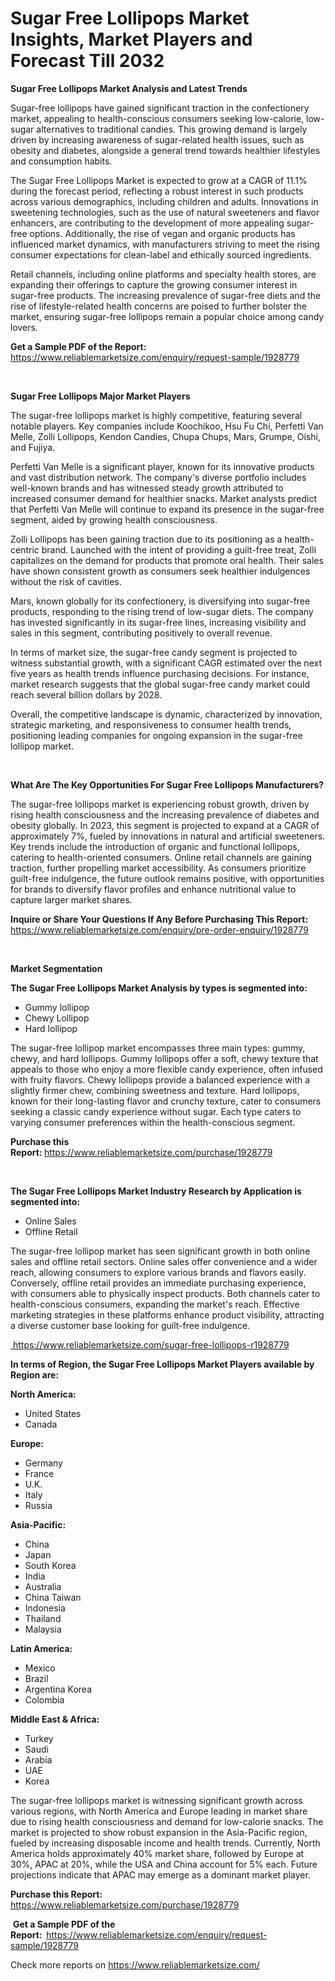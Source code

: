 <p><h1>Sugar Free Lollipops Market Insights, Market Players and Forecast Till 2032</h1></p><p><strong>Sugar Free Lollipops Market Analysis and Latest Trends</strong></p>
<p><p>Sugar-free lollipops have gained significant traction in the confectionery market, appealing to health-conscious consumers seeking low-calorie, low-sugar alternatives to traditional candies. This growing demand is largely driven by increasing awareness of sugar-related health issues, such as obesity and diabetes, alongside a general trend towards healthier lifestyles and consumption habits.</p><p>The Sugar Free Lollipops Market is expected to grow at a CAGR of 11.1% during the forecast period, reflecting a robust interest in such products across various demographics, including children and adults. Innovations in sweetening technologies, such as the use of natural sweeteners and flavor enhancers, are contributing to the development of more appealing sugar-free options. Additionally, the rise of vegan and organic products has influenced market dynamics, with manufacturers striving to meet the rising consumer expectations for clean-label and ethically sourced ingredients.</p><p>Retail channels, including online platforms and specialty health stores, are expanding their offerings to capture the growing consumer interest in sugar-free products. The increasing prevalence of sugar-free diets and the rise of lifestyle-related health concerns are poised to further bolster the market, ensuring sugar-free lollipops remain a popular choice among candy lovers.</p></p>
<p><strong>Get a Sample PDF of the Report:&nbsp;</strong> <a href="https://www.reliablemarketsize.com/enquiry/request-sample/1928779?utm_campaign=2945&utm_medium=2&utm_source=Github&utm_content=ia&utm_term=29032025&utm_id=sugar-free-lollipops">https://www.reliablemarketsize.com/enquiry/request-sample/1928779</a></p>
<p>&nbsp;</p>
<p><strong>Sugar Free Lollipops Major Market Players</strong></p>
<p><p>The sugar-free lollipops market is highly competitive, featuring several notable players. Key companies include Koochikoo, Hsu Fu Chi, Perfetti Van Melle, Zolli Lollipops, Kendon Candies, Chupa Chups, Mars, Grumpe, Oishi, and Fujiya. </p><p>Perfetti Van Melle is a significant player, known for its innovative products and vast distribution network. The company's diverse portfolio includes well-known brands and has witnessed steady growth attributed to increased consumer demand for healthier snacks. Market analysts predict that Perfetti Van Melle will continue to expand its presence in the sugar-free segment, aided by growing health consciousness.</p><p>Zolli Lollipops has been gaining traction due to its positioning as a health-centric brand. Launched with the intent of providing a guilt-free treat, Zolli capitalizes on the demand for products that promote oral health. Their sales have shown consistent growth as consumers seek healthier indulgences without the risk of cavities.</p><p>Mars, known globally for its confectionery, is diversifying into sugar-free products, responding to the rising trend of low-sugar diets. The company has invested significantly in its sugar-free lines, increasing visibility and sales in this segment, contributing positively to overall revenue.</p><p>In terms of market size, the sugar-free candy segment is projected to witness substantial growth, with a significant CAGR estimated over the next five years as health trends influence purchasing decisions. For instance, market research suggests that the global sugar-free candy market could reach several billion dollars by 2028.</p><p>Overall, the competitive landscape is dynamic, characterized by innovation, strategic marketing, and responsiveness to consumer health trends, positioning leading companies for ongoing expansion in the sugar-free lollipop market.</p></p>
<p>&nbsp;</p>
<p><strong>What Are The Key Opportunities For Sugar Free Lollipops Manufacturers?</strong></p>
<p><p>The sugar-free lollipops market is experiencing robust growth, driven by rising health consciousness and the increasing prevalence of diabetes and obesity globally. In 2023, this segment is projected to expand at a CAGR of approximately 7%, fueled by innovations in natural and artificial sweeteners. Key trends include the introduction of organic and functional lollipops, catering to health-oriented consumers. Online retail channels are gaining traction, further propelling market accessibility. As consumers prioritize guilt-free indulgence, the future outlook remains positive, with opportunities for brands to diversify flavor profiles and enhance nutritional value to capture larger market shares.</p></p>
<p><strong>Inquire or Share Your Questions If Any Before Purchasing This Report:</strong> <a href="https://www.reliablemarketsize.com/enquiry/pre-order-enquiry/1928779?utm_campaign=2945&utm_medium=2&utm_source=Github&utm_content=ia&utm_term=29032025&utm_id=sugar-free-lollipops">https://www.reliablemarketsize.com/enquiry/pre-order-enquiry/1928779</a></p>
<p>&nbsp;</p>
<p><strong>Market Segmentation</strong></p>
<p><strong>The Sugar Free Lollipops Market Analysis by types is segmented into:</strong></p>
<p><ul><li>Gummy lollipop</li><li>Chewy Lollipop</li><li>Hard lollipop</li></ul></p>
<p><p>The sugar-free lollipop market encompasses three main types: gummy, chewy, and hard lollipops. Gummy lollipops offer a soft, chewy texture that appeals to those who enjoy a more flexible candy experience, often infused with fruity flavors. Chewy lollipops provide a balanced experience with a slightly firmer chew, combining sweetness and texture. Hard lollipops, known for their long-lasting flavor and crunchy texture, cater to consumers seeking a classic candy experience without sugar. Each type caters to varying consumer preferences within the health-conscious segment.</p></p>
<p><strong>Purchase this Report:&nbsp;</strong><a href="https://www.reliablemarketsize.com/purchase/1928779?utm_campaign=2945&utm_medium=2&utm_source=Github&utm_content=ia&utm_term=29032025&utm_id=sugar-free-lollipops">https://www.reliablemarketsize.com/purchase/1928779</a></p>
<p>&nbsp;</p>
<p><strong>The Sugar Free Lollipops Market Industry Research by Application is segmented into:</strong></p>
<p><ul><li>Online Sales</li><li>Offline Retail</li></ul></p>
<p><p>The sugar-free lollipop market has seen significant growth in both online sales and offline retail sectors. Online sales offer convenience and a wider reach, allowing consumers to explore various brands and flavors easily. Conversely, offline retail provides an immediate purchasing experience, with consumers able to physically inspect products. Both channels cater to health-conscious consumers, expanding the market's reach. Effective marketing strategies in these platforms enhance product visibility, attracting a diverse customer base looking for guilt-free indulgence.</p></p>
<p><a href="https://www.reliablemarketsize.com/sugar-free-lollipops-r1928779?utm_campaign=2945&utm_medium=2&utm_source=Github&utm_content=ia&utm_term=29032025&utm_id=sugar-free-lollipops">&nbsp;https://www.reliablemarketsize.com/sugar-free-lollipops-r1928779</a></p>
<p><strong>In terms of Region, the Sugar Free Lollipops Market Players available by Region are:</strong></p>
<p>
    <p> <strong> North America: </strong>
        <ul>
            <li>United States</li>
            <li>Canada</li>
        </ul>
        </p> 
    <p> <strong> Europe: </strong>
        <ul>
            <li>Germany</li>
            <li>France</li>
            <li>U.K.</li>
            <li>Italy</li>
            <li>Russia</li>
        </ul>
        </p> 
    <p> <strong> Asia-Pacific: </strong>
        <ul>
            <li>China</li>
            <li>Japan</li>
            <li>South Korea</li>
            <li>India</li>
            <li>Australia</li>
            <li>China Taiwan</li>
            <li>Indonesia</li>
            <li>Thailand</li>
            <li>Malaysia</li>
        </ul>
        </p> 
    <p> <strong> Latin America: </strong>
        <ul>
            <li>Mexico</li>
            <li>Brazil</li>
            <li>Argentina Korea</li>
            <li>Colombia</li>
        </ul>
        </p> 
    <p> <strong> Middle East & Africa: </strong>
        <ul>
            <li>Turkey</li>
            <li>Saudi</li>
            <li>Arabia</li>
            <li>UAE</li>
            <li>Korea</li>
        </ul>
    </p>
    </p>
<p><p>The sugar-free lollipops market is witnessing significant growth across various regions, with North America and Europe leading in market share due to rising health consciousness and demand for low-calorie snacks. The market is projected to show robust expansion in the Asia-Pacific region, fueled by increasing disposable income and health trends. Currently, North America holds approximately 40% market share, followed by Europe at 30%, APAC at 20%, while the USA and China account for 5% each. Future projections indicate that APAC may emerge as a dominant market player.</p></p>
<p><strong>Purchase this Report: </strong><a href="https://www.reliablemarketsize.com/purchase/1928779?utm_campaign=2945&utm_medium=2&utm_source=Github&utm_content=ia&utm_term=29032025&utm_id=sugar-free-lollipops">https://www.reliablemarketsize.com/purchase/1928779</a></p>
<p>&nbsp;<strong>Get a Sample PDF of the Report:&nbsp;&nbsp;</strong><a href="https://www.reliablemarketsize.com/enquiry/request-sample/1928779?utm_campaign=2945&utm_medium=2&utm_source=Github&utm_content=ia&utm_term=29032025&utm_id=sugar-free-lollipops">https://www.reliablemarketsize.com/enquiry/request-sample/1928779</a></p>
<p><strong></strong></p>
<p>Check more reports on <a href="https://www.reliablemarketsize.com/?utm_campaign=2945&utm_medium=2&utm_source=Github&utm_content=ia&utm_term=29032025&utm_id=sugar-free-lollipops">https://www.reliablemarketsize.com/</a></p>